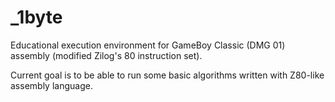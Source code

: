 # _1byte
Educational execution environment for GameBoy Classic (DMG 01) assembly (modified Zilog's 80 instruction set).

Current goal is to be able to run some basic algorithms written with Z80-like assembly language.

